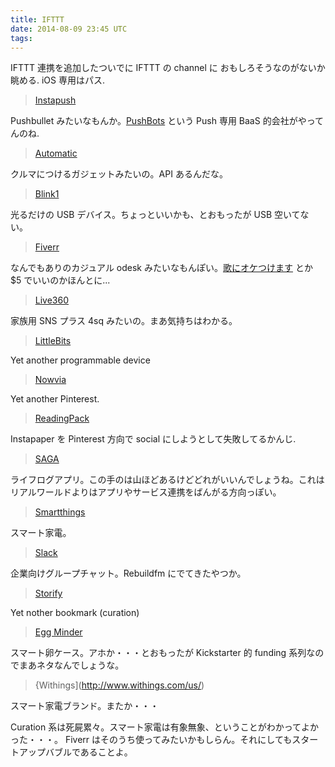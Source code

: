 ```yaml
---
title: IFTTT
date: 2014-08-09 23:45 UTC
tags:
---
```

IFTTT 連携を追加したついでに IFTTT の channel に
おもしろそうなのがないか眺める. iOS 専用はパス.

> [Instapush](https://instapush.im/)

Pushbullet みたいなもんか。[PushBots](https://pushbots.com/) という Push 専用 BaaS 的会社がやってんのね.

> [Automatic](https://www.automatic.com/)

クルマにつけるガジェットみたいの。API あるんだな。

> [Blink1](http://thingm.com/products/blink-1/)

光るだけの USB デバイス。ちょっといいかも、とおもったが USB 空いてない。

> [Fiverr](http://www.fiverr.com/)

なんでもありのカジュアル odesk みたいなもんぽい。[歌にオケつけます](http://www.fiverr.com/filipmusic/add-an-orchestra-to-your-song) とか $5 でいいのかほんとに...

> [Live360](https://www.life360.com/)

家族用 SNS プラス 4sq みたいの。まあ気持ちはわかる。

> [LittleBits](http://littlebits.cc/about)

Yet another programmable device

> [Nowvia](https://www.nowvia.com/)

Yet another Pinterest.

> [ReadingPack](https://readingpack.com)

Instapaper を Pinterest 方向で social にしようとして失敗してるかんじ.

> [SAGA](http://www.getsaga.com/)

ライフログアプリ。この手のは山ほどあるけどどれがいいんでしょうね。これはリアルワールドよりはアプリやサービス連携をばんがる方向っぽい。

> [Smartthings](http://www.smartthings.com/)

スマート家電。

> [Slack](https://slack.com/)

企業向けグループチャット。Rebuildfm にでてきたやつか。

> [Storify](https://storify.com/)

Yet nother bookmark (curation)

> [Egg Minder](https://www.quirky.com/shop/619)

スマート卵ケース。アホか・・・とおもったが Kickstarter 的 funding 系列なのでまあネタなんでしょうな。

> {Withings](http://www.withings.com/us/)

スマート家電ブランド。またか・・・

Curation 系は死屍累々。スマート家電は有象無象、ということがわかってよかった・・・。
Fiverr はそのうち使ってみたいかもしらん。それにしてもスタートアップバブルであることよ。
